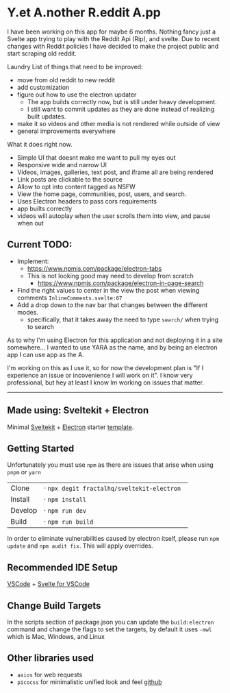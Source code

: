 # Y.et A.nother R.eddit A.pp

I have been working on this app for maybe 6 months. Nothing fancy just a Svelte app trying to play with the Reddit Api (Rip), and svelte.
Due to recent changes with Reddit policies I have decided to make the project public and start scraping old reddit.

Laundry List of things that need to be improved:

- move from old reddit to new reddit
- add customization
- figure out how to use the electron updater
  - The app builds correctly now, but is still under heavy development.
  - I still want to commit updates as they are done instead of realizing built updates.
- make it so videos and other media is not rendered while outside of view
- general improvements everywhere


What it does right now.

- Simple UI that doesnt make me want to pull my eyes out
- Responsive wide and narrow UI
- Videos, images, galleries, text post, and iframe all are being rendered
- Link posts are clickable to the source
- Allow to opt into content tagged as NSFW
- View the home page, communities, post, users, and search.
- Uses Electron headers to pass cors requirements
- app builts correctly
- videos will autoplay when the user scrolls them into view, and pause when out

## Current TODO:

- Implement:
  - https://www.npmjs.com/package/electron-tabs
  - This is not looking good may need to develop from scratch
    - https://www.npmjs.com/package/electron-in-page-search
- Find the right values to center in the view the post when viewing comments `InlineComments.svelte:67`
- Add a drop down to the nav bar that changes between the different modes.
  - specifically, that it takes away the need to type `search/` when trying to search

As to why I'm using Electron for this application and not deploying it in a site somewhere... I wanted to use YARA as the name, and by being an electron app I can use app as the A.

I'm working on this as I use it, so for now the development plan is "If I experience an issue or incovenience I will work on it". I know very professional, but hey at least I know Im working on issues that matter.

----------------------------------------

## Made using: Sveltekit + Electron

Minimal [Sveltekit](https://github.com/sveltejs/kit#readme) + [Electron](https://www.electronjs.org/) starter [template](https://github.com/FractalHQ/sveltekit-electron).

## Getting Started

Unfortunately you must use `npm` as there are issues that arise when using `pnpm` or `yarn`

|         |                                             |
| ------- | ------------------------------------------- |
| Clone   | · `npx degit fractalhq/sveltekit-electron ` |
| Install | · `npm install`                             |
| Develop | · `npm run dev`                             |
| Build   | · `npm run build`                           |

In order to eliminate vulnerabilities caused by electron itself, please run `npm update` and `npm audit fix`. This will apply overrides.

## Recommended IDE Setup

[VSCode](https://code.visualstudio.com/) + [Svelte for VSCode](https://marketplace.visualstudio.com/items?itemName=svelte.svelte-vscode)

## Change Build Targets

In the scripts section of package.json you can update the `build:electron` command and change the flags to set the targets, by default it uses `-mwl` which is Mac, Windows, and Linux

## Other libraries used

- `axios` for web requests
- `picocss` for minimalistic unified look and feel [github](https://github.com/picocss/pico)
